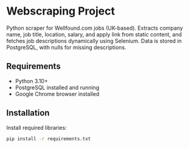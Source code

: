 # Webscraping Project

Python scraper for Wellfound.com jobs (UK-based). Extracts company name, job title, location, salary, and apply link from static content, and fetches job descriptions dynamically using Selenium. Data is stored in PostgreSQL, with nulls for missing descriptions.

## Requirements
- Python 3.10+
- PostgreSQL installed and running
- Google Chrome browser installed

## Installation
Install required libraries:
```bash
pip install -r requirements.txt
